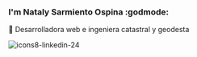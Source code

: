 ### I'm Nataly Sarmiento Ospina :godmode:

:toolbox: Desarrolladora web e ingeniera catastral y geodesta 

![icons8-linkedin-24](https://user-images.githubusercontent.com/72315710/126537564-5a93048b-20fe-4fd1-a667-d1dc9165da11.png)


